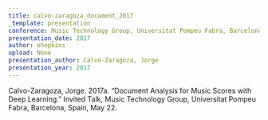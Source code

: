 ```yaml
---
title: calvo-zaragoza_document_2017
_template: presentation
conference: Music Technology Group, Universitat Pompeu Fabra, Barcelona, Spain
presentation_date: 2017
author: ehopkins
upload: None
presentation_author: Calvo-Zaragoza, Jorge
presentation_year: 2017
---
```

Calvo-Zaragoza, Jorge. 2017a. “Document Analysis for Music Scores with Deep Learning.” Invited Talk, Music Technology Group, Universitat Pompeu Fabra, Barcelona, Spain, May 22.
